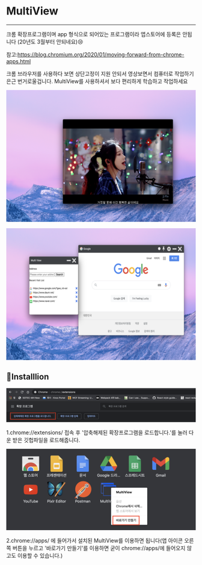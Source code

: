 # MultiView
-----



크롬 확장프로그램이며 app 형식으로 되어있는 프로그램이라 앱스토어에 등록은 안됩니다
(20년도 3월부터 안되네요)😢

참고:https://blog.chromium.org/2020/01/moving-forward-from-chrome-apps.html

크롬 브라우저를 사용하다 보면 상단고정이 지원 안되서 영상보면서 컴퓨터로 작업하기 은근 번거로울겁니다.
MultiView를 사용하셔서 보다 편리하게 학습하고 작업하세요

  
<p align="center">
   <img src="/image/intro/intro1.png" width="550" height="350" >
  </p>
  <p align="center">
   <img src="/image/intro/intro2.png" width="550" height="350" >
  </p>
 




📖Installlion
---

![step1](./image/intro/step1.png)


1.chrome://extensions/ 접속 후 '압축해제된 확장프로그램을 로드합니다.'를 눌러 다운 받은 깃헙파일을 로드해줍니다.


![step2](./image/intro/step2.png)


2.chrome://apps/ 에 들어가서 설치된 MultiView를 이용하면 됩니다(앱 아이콘 오른쪽 버튼을 누르고 '바로가기 만들기'를 이용하면 굳이 chrome://apps/에 들어오지 않고도 이용할 수 있습니다.)


